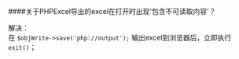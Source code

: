 ####关于PHPExcel导出的excel在打开时出现'包含不可读取内容'？

解决：   
  在 `$objWrite->save('php://output');` 输出excel到浏览器后，立即执行 `exit()`；
